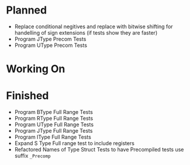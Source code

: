 # Planned
* Replace conditional negitives and replace with bitwise shifting for handelling of sign extensions (if tests show they are faster)
* Program JType Precom Tests
* Program UType Precom Tests

# Working On

# Finished
* Program BType Full Range Tests
* Program RType Full Range Tests
* Program UType Full Range Tests
* Program JType Full Range Tests
* Program IType Full Range Tests
* Expand S Type Full range test to include registers
* Refactored Names of Type Struct Tests to have Precompiled tests use suffix `_Precomp` 